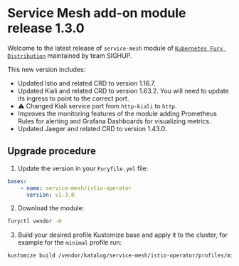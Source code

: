 # Service Mesh add-on module release 1.3.0

Welcome to the latest release of `service-mesh` module of [`Kubernetes Fury Distribution`](https://github.com/sighupio/fury-distribution) maintained by team SIGHUP.

This new version includes:

- Updated Istio and related CRD to version 1.16.7.
- Updated Kiali and related CRD to version 1.63.2. You will need to update its ingress to point to the correct port.
- :warning: Changed Kiali service port from `http-kiali` to `http`. 
- Improves the monitoring features of the module adding Prometheus Rules for alerting and Grafana Dashboards for visualizing metrics.
- Updated Jaeger and related CRD to version 1.43.0.

## Upgrade procedure

1. Update the version in your `Furyfile.yml` file:

```yaml
bases:
    - name: service-mesh/istio-operator
      version: v1.3.0
```

2. Download the module:

```bash
furyctl vendor -H
```

3. Build your desired profile Kustomize base and apply it to the cluster, for example for the `minimal` profile run:

```bash
kustomize build /vendor/katalog/service-mesh/istio-operator/profiles/minimal | kubectl apply -f
```
